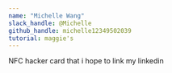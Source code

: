 ```yaml
---
name: "Michelle Wang"
slack_handle: @Michelle
github_handle: michelle12349502039
tutorial: maggie's
---
```


NFC hacker card that i hope to link my linkedin
